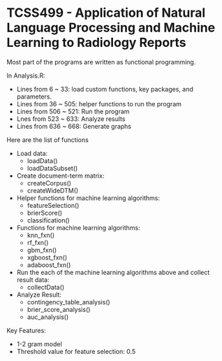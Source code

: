 # TCSS499 - Application of Natural Language Processing and Machine Learning to Radiology Reports

Most part of the programs are written as functional programming.



In Analysis.R:

* Lines from 6 ~ 33: load custom functions, key packages, and parameters.
* Lines from 36 ~ 505: helper functions to run the program
* Lines from 506 ~ 521: Run the program
* Lnes from 523 ~ 633: Analyze results
* Lines from 636 ~ 668: Generate graphs



Here are the list of functions
* Load data:
  * loadData()
  * loadDataSubset()
* Create document-term matrix:
  * createCorpus()
  * createWideDTM()
* Helper functions for machine learning algorithms:
  * featureSelection()
  * brierScore()
  * classification()
* Functions for machine learning algorithms:
  * knn_fxn()
  * rf_fxn()
  * gbm_fxn()
  * xgboost_fxn()
  * adaboost_fxn()
* Run the each of the machine learning algorithms above and collect result data:
  * collectData()
* Analyze Result:
  * contingency_table_analysis()
  * brier_score_analysis()
  * auc_analysis()


Key Features: 
* 1-2 gram model
* Threshold value for feature selection: 0.5
